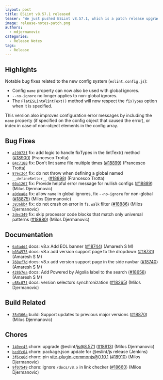 ```yaml
---
layout: post
title: ESLint v8.57.1 released
teaser: "We just pushed ESLint v8.57.1, which is a patch release upgrade of ESLint. This release fixes several bugs found in the previous release."
image: release-notes-patch.png
authors:
  - mdjermanovic
categories:
  - Release Notes
tags:
  - Release
---
```



## Highlights

Notable bug fixes related to the new config system (`eslint.config.js`):

* Config `name` property can now also be used with global ignores.
* `--no-ignore` no longer applies to non-global ignores.
* The `FlatESLint#lintText()` method will now respect the `fixTypes` option when it is specified.

This version also improves configuration error messages by including the `name` property (if specified on the config object that caused the error), or index in case of non-object elements in the config array.










## Bug Fixes


* [`a19072f`](https://github.com/eslint/eslint/commit/a19072f9f17ea8266bc66193e5f8a4bf1368835d) fix: add logic to handle fixTypes in the lintText() method ([#18900](https://github.com/eslint/eslint/issues/18900)) (Francesco Trotta)
* [`04c7188`](https://github.com/eslint/eslint/commit/04c718865b75a95ebfc4d429b8c9fad773228624) fix: Don't lint same file multiple times ([#18899](https://github.com/eslint/eslint/issues/18899)) (Francesco Trotta)
* [`87ec3c4`](https://github.com/eslint/eslint/commit/87ec3c49dd23ab8892bc19aae711292d03a73483) fix: do not throw when defining a global named `__defineSetter__` ([#18898](https://github.com/eslint/eslint/issues/18898)) (Francesco Trotta)
* [`60a1267`](https://github.com/eslint/eslint/commit/60a12676878c3fe0623c3b93e7565f003daac5f0) fix: Provide helpful error message for nullish configs ([#18889](https://github.com/eslint/eslint/issues/18889)) (Milos Djermanovic)
* [`a0dea8e`](https://github.com/eslint/eslint/commit/a0dea8ee01cc4c1b65927562afd3a46418573a02) fix: allow `name` in global ignores, fix `--no-ignore` for non-global ([#18875](https://github.com/eslint/eslint/issues/18875)) (Milos Djermanovic)
* [`3836bb4`](https://github.com/eslint/eslint/commit/3836bb48d3f12058ec36c2edf2ca1b50eb1c923b) fix: do not crash on error in `fs.walk` filter ([#18886](https://github.com/eslint/eslint/issues/18886)) (Milos Djermanovic)
* [`2dec349`](https://github.com/eslint/eslint/commit/2dec349199df4cba1554172ad38163cc09ad0a52) fix: skip processor code blocks that match only universal patterns ([#18880](https://github.com/eslint/eslint/issues/18880)) (Milos Djermanovic)




## Documentation


* [`6a5add4`](https://github.com/eslint/eslint/commit/6a5add41e80941c7253b56b02815ac316e583006) docs: v8.x Add EOL banner ([#18744](https://github.com/eslint/eslint/issues/18744)) (Amaresh  S M)
* [`b034575`](https://github.com/eslint/eslint/commit/b034575978e3bb57e2edca0d2dc547c7a3abc928) docs: v8.x add version support page to the dropdown ([#18731](https://github.com/eslint/eslint/issues/18731)) (Amaresh  S M)
* [`760ef7d`](https://github.com/eslint/eslint/commit/760ef7d9dbd7b615ccbdc20f02cbc05dbabbada8) docs: v8.x add version support page in the side navbar ([#18740](https://github.com/eslint/eslint/issues/18740)) (Amaresh  S M)
* [`428b7ea`](https://github.com/eslint/eslint/commit/428b7ea0a9c086b7d8afa0adb629b09d7347d41d) docs: Add Powered by Algolia label to the search ([#18658](https://github.com/eslint/eslint/issues/18658)) (Amaresh  S M)
* [`c68c07f`](https://github.com/eslint/eslint/commit/c68c07ff44c180952e93c6f2c860079db6291b29) docs: version selectors synchronization ([#18265](https://github.com/eslint/eslint/issues/18265)) (Milos Djermanovic)






## Build Related


* [`35d366a`](https://github.com/eslint/eslint/commit/35d366aed6e8ab0cfa8f9c9bac4656e3784c11f6) build: Support updates to previous major versions ([#18870](https://github.com/eslint/eslint/issues/18870)) (Milos Djermanovic)




## Chores


* [`140ec45`](https://github.com/eslint/eslint/commit/140ec4569fda5a974b6964242b0b2991828a5567) chore: upgrade @eslint/js@8.57.1 ([#18913](https://github.com/eslint/eslint/issues/18913)) (Milos Djermanovic)
* [`bcdfc04`](https://github.com/eslint/eslint/commit/bcdfc04a69c53dbf1fc3d38603fe0a796bf2274d) chore: package.json update for @eslint/js release (Jenkins)
* [`3f6ce8d`](https://github.com/eslint/eslint/commit/3f6ce8d6b74aba0d645448e898f271825eeb9630) chore: pin vite-plugin-commonjs@0.10.1 ([#18910](https://github.com/eslint/eslint/issues/18910)) (Milos Djermanovic)
* [`9f07549`](https://github.com/eslint/eslint/commit/9f0754979527d05cd0abb2ea7ab1c3563fb4a361) chore: ignore `/docs/v8.x` in link checker ([#18660](https://github.com/eslint/eslint/issues/18660)) (Milos Djermanovic)


